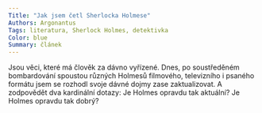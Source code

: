 ```yaml
---
Title: "Jak jsem četl Sherlocka Holmese"
Authors: Argonantus
Tags: literatura, Sherlock Holmes, detektivka
Color: blue
Summary: článek
---
```

Jsou věci, které má člověk za dávno vyřízené.
Dnes, po soustředěném bombardování
spoustou různých Holmesů filmového,
televizního i psaného formátu jsem se
rozhodl svoje dávné dojmy zase zaktualizovat.
A zodpovědět dva kardinální dotazy:
Je Holmes opravdu tak aktuální? Je
Holmes opravdu tak dobrý?
